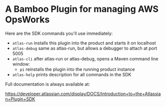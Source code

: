 A Bamboo Plugin for managing AWS OpsWorks
=========================================

Here are the SDK commands you'll use immediately:

* ```atlas-run``` installs this plugin into the product and starts it on localhost
* ```atlas-debug``` same as atlas-run, but allows a debugger to attach at port 5005
* ```atlas-cli``` after atlas-run or atlas-debug, opens a Maven command line window:
  * ```pi``` reinstalls the plugin into the running product instance
* ```atlas-help``` prints description for all commands in the SDK

Full documentation is always available at:

https://developer.atlassian.com/display/DOCS/Introduction+to+the+Atlassian+Plugin+SDK
